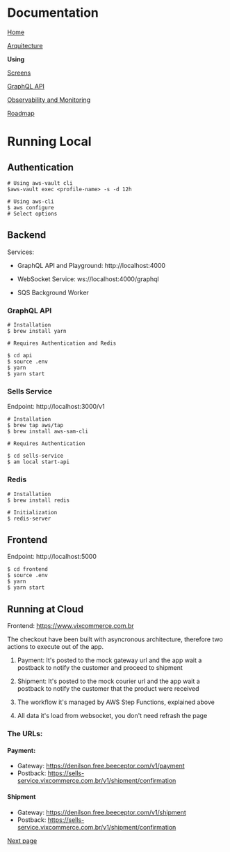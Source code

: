 # Documentation

[Home](../README.md)

[Arquitecture](architecture.md)

**Using**

[Screens](screens.md)

[GraphQL API](graphql.md)

[Observability and Monitoring](monitoring.md)

[Roadmap](roadmap.md)

# Running Local

## Authentication

```
# Using aws-vault cli
$aws-vault exec <profile-name> -s -d 12h

# Using aws-cli
$ aws configure
# Select options
```

## Backend

Services:

- GraphQL API and Playground: http://localhost:4000

- WebSocket Service: ws://localhost:4000/graphql

- SQS Background Worker

### GraphQL API

```
# Installation
$ brew install yarn

# Requires Authentication and Redis

$ cd api
$ source .env
$ yarn
$ yarn start
```

### Sells Service

Endpoint: http://localhost:3000/v1

```
# Installation
$ brew tap aws/tap
$ brew install aws-sam-cli

# Requires Authentication

$ cd sells-service
$ am local start-api
```

### Redis

```
# Installation
$ brew install redis

# Initialization
$ redis-server
```

## Frontend

Endpoint: http://localhost:5000

```
$ cd frontend
$ source .env
$ yarn
$ yarn start
```

## Running at Cloud

Frontend: https://www.vixcommerce.com.br

The checkout have been built with asyncronous architecture, therefore two actions to execute out of the app.

1. Payment: It's posted to the mock gateway url and the app wait a postback to notify the customer and proceed to shipment

1. Shipment: It's posted to the mock courier url and the app wait a postback to notify the customer that the product were received

1. The workflow it's managed by AWS Step Functions, explained above

1. All data it's load from websocket, you don't need refrash the page

### The URLs:

#### Payment:

- Gateway: https://denilson.free.beeceptor.com/v1/payment
- Postback: https://sells-service.vixcommerce.com.br/v1/shipment/confirmation

#### Shipment

- Gateway: https://denilson.free.beeceptor.com/v1/shipment
- Postback: https://sells-service.vixcommerce.com.br/v1/shipment/confirmation

[Next page](screens.md)
